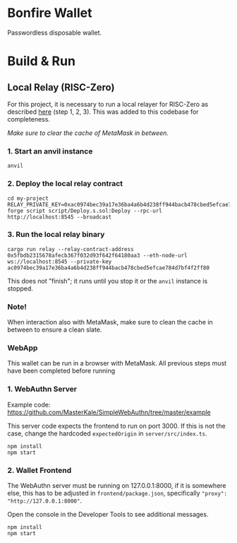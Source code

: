 # Bonfire Wallet

Passwordless disposable wallet. 

# Build & Run

## Local Relay (RISC-Zero)

For this project, it is necessary to run a local relayer for RISC-Zero as described [here](https://github.com/risc0/bonsai-foundry-template/pull/16) (step 1, 2, 3). This was added to this codebase for completeness.

*Make sure to clear the cache of MetaMask in between.*


### 1. Start an anvil instance

```
anvil
```

### 2. Deploy the local relay contract

```
cd my-project
RELAY_PRIVATE_KEY=0xac0974bec39a17e36ba4a6b4d238ff944bacb478cbed5efcae784d7bf4f2ff80 forge script script/Deploy.s.sol:Deploy --rpc-url http://localhost:8545 --broadcast
```

### 3. Run the local relay binary

```
cargo run relay --relay-contract-address 0x5fbdb2315678afecb367f032d93f642f64180aa3 --eth-node-url ws://localhost:8545 --private-key ac0974bec39a17e36ba4a6b4d238ff944bacb478cbed5efcae784d7bf4f2ff80
```

This does not "finish"; it runs until you stop it or the `anvil` instance is stopped. 

### Note!

When interaction also with MetaMask, make sure to clean the cache in between to ensure a clean slate. 

### WebApp

This wallet can be run in a browser with MetaMask. All previous steps must have been completed before running 

### 1. WebAuthn Server

Example code: https://github.com/MasterKale/SimpleWebAuthn/tree/master/example

This server code expects the frontend to run on port 3000. If this is not the case, change the hardcoded `expectedOrigin` in `server/src/index.ts`. 

```
npm install
npm start
```

### 2. Wallet Frontend

The WebAuthn server must be running on 127.0.0.1:8000, if it is somewhere else, this has to be adjusted in `frontend/package.json`, specifically `"proxy": "http://127.0.0.1:8000"`. 

Open the console in the Developer Tools to see additional messages. 

```
npm install
npm start
```
